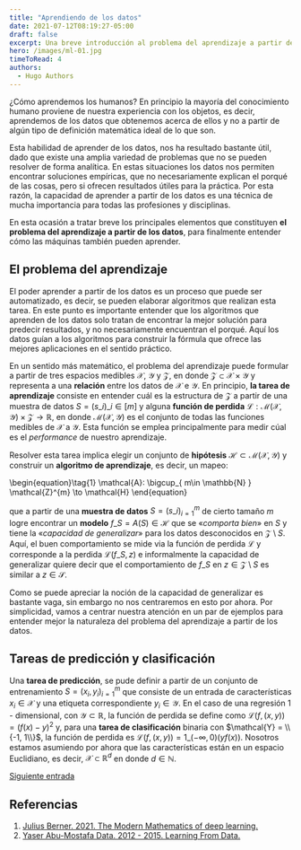 ```yaml
---
title: "Aprendiendo de los datos"
date: 2021-07-12T08:19:27-05:00
draft: false
excerpt: Una breve introducción al problema del aprendizaje a partir de los datos.
hero: /images/ml-01.jpg
timeToRead: 4
authors:
  - Hugo Authors
---
```


¿Cómo aprendemos los humanos? En principio la mayoría del conocimiento humano proviene de nuestra experiencia con los objetos, es decir, aprendemos de los datos que obtenemos acerca de ellos y no a partir de algún tipo de definición matemática ideal de lo que son.

Esta habilidad de aprender de los datos, nos ha resultado bastante útil, dado que existe una amplia variedad de problemas que no se pueden resolver de forma analítica. En estas situaciones los datos nos permiten encontrar soluciones empíricas, que no necesariamente explican  el porqué de las cosas, pero si ofrecen resultados útiles para la práctica. Por esta razón, la capacidad de aprender a partir de los datos es una técnica de mucha importancia para todas las profesiones y disciplinas. 

En esta ocasión a tratar breve los principales elementos que constituyen __el problema del aprendizaje a partir de los datos__, para finalmente entender cómo las máquinas también pueden aprender.

## El problema del aprendizaje 

El poder aprender a partir de los datos es un proceso que puede ser automatizado, es decir, se pueden elaborar algoritmos que realizan esta tarea. En este punto es importante entender que los algoritmos que aprenden de los datos solo tratan de encontrar la mejor solución para predecir resultados, y no necesariamente encuentran el porqué. Aquí los datos guían a los algoritmos para construir la fórmula que ofrece las mejores aplicaciones en el sentido práctico.

En un sentido más matemático, el problema del aprendizaje puede formular a partir de tres espacios medibles $\mathcal{X}$, $\mathcal{Y}$ y $\mathcal{Z}$, en donde  $\mathcal{Z} \subset \mathcal{X} \times \mathcal{Y}$ y representa a una __relación__ entre los datos de $\mathcal{X}$ e $\mathcal{Y}$. En principio, __la tarea de aprendizaje__ consiste en entender cuál es la estructura de $\mathcal{Z}$ a partir de una muestra de datos $S=(s\_{i})\_{i\in [m]}$ y alguna  __función de perdida__ $\mathcal{L}: \mathcal{M}( \mathcal{X}, \mathcal{Y} )\times \mathcal{Z} \to \mathbb{R}$, en donde $\mathcal{M}( \mathcal{X}, \mathcal{Y} )$ es el conjunto de todas las funciones medibles de $\mathcal{X}$ a $\mathcal{Y}$.  Esta función se emplea principalmente para medir cúal es el _performance_ de nuestro aprendizaje. 

Resolver esta tarea implica elegir un conjunto de __hipótesis__ $\mathcal{H} \subset \mathcal{M}( \mathcal{X}, \mathcal{Y} )$ y construir un __algoritmo de aprendizaje__, es decir, un mapeo:

\begin{equation}\tag{1}
\mathcal{A}: \bigcup\_{ m\in \mathbb{N} } \mathcal{Z}^{m} \to \mathcal{H}
\end{equation}

que a partir de una __muestra de datos__ $S = (s\_i)_{i=1}^m$ de cierto tamaño $m$ logre encontrar un __modelo__ $f\_S = A(S)\in \mathcal{H}$ que se «_comporta bien_» en $S$ y tiene la «_capacidad de generalizar_» para los datos desconocidos en $\mathcal{Z} \setminus S$. Aquí, el buen comportamiento se mide via la función de perdida $\mathcal{L}$ y corresponde a la perdida $\mathcal{L}(f\_S, z)$ e informalmente la capacidad de generalizar quiere decir que el comportamiento de $f\_S$ en $z\in \mathcal{Z}\setminus S$ es similar a $z\in \mathcal{S}$.

Como se puede apreciar la noción de la capacidad de generalizar es bastante vaga, sin embargo no nos centraremos en esto por ahora. Por simplicidad, vamos a centrar nuestra atención en un par de ejemplos para entender mejor la naturaleza del problema del aprendizaje a partir de los datos. 

## Tareas de predicción y clasificación

Una __tarea de predicción__, se pude definir a partir de un conjunto de entrenamiento $S = (x_i, y_i)_{i=1}^m$ que consiste de un entrada de características $x_i\in \mathcal{X}$ y una etiqueta correspondiente $y_i\in \mathcal{Y}$. En el caso de una regresión 1 - dimensional, con $\mathcal{Y} \subset \mathbb{R}$, la función de perdida se define como $\mathcal{L}(f, (x, y)) = (f(x) - y)^2$ y, para una __tarea de clasificación__ binaria con $\mathcal{Y} = \\{-1, 1\\}$, la función de perdida es $\mathcal{L}(f, (x, y)) = 1\_{(-\infty, 0)}(yf(x)).$ Nosotros estamos asumiendo por ahora que las características están en un espacio Euclidiano, es decir, $\mathcal{X}\subset \mathbb{R}^{d}$ en donde $d\in \mathbb{N}$.



[Siguiente entrada](url)

## Referencias
1. [Julius Berner. 2021. The Modern Mathematics of deep learning.](https://deepai.org/publication/the-modern-mathematics-of-deep-learning)
2. [Yaser Abu-Mostafa Data. 2012 - 2015. Learning From Data.](https://work.caltech.edu/telecourse)